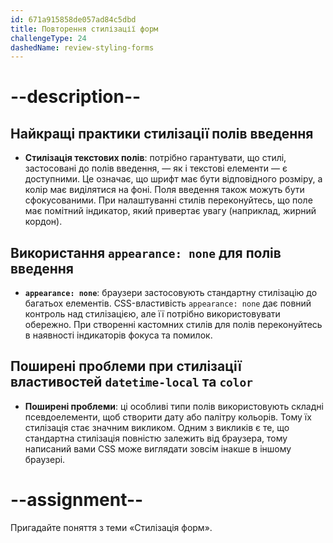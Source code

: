 ```yaml
---
id: 671a915858de057ad84c5dbd
title: Повторення стилізації форм
challengeType: 24
dashedName: review-styling-forms
---
```


# --description--

## Найкращі практики стилізації полів введення

- **Стилізація текстових полів**: потрібно гарантувати, що стилі, застосовані до полів введення, — як і текстові елементи — є доступними. Це означає, що шрифт має бути відповідного розміру, а колір має виділятися на фоні. Поля введення також можуть бути сфокусованими. При налаштуванні стилів переконуйтесь, що поле має помітний індикатор, який привертає увагу (наприклад, жирний кордон).

## Використання `appearance: none` для полів введення

- **`appearance: none`**: браузери застосовують стандартну стилізацію до багатьох елементів. CSS-властивість `appearance: none` дає повний контроль над стилізацією, але її потрібно використовувати обережно. При створенні кастомних стилів для полів переконуйтесь в наявності індикаторів фокуса та помилок.

## Поширені проблеми при стилізації властивостей `datetime-local` та `color`

- **Поширені проблеми**: ці особливі типи полів використовують складні псевдоелементи, щоб створити дату або палітру кольорів. Тому їх стилізація стає значним викликом. Одним з викликів є те, що стандартна стилізація повністю залежить від браузера, тому написаний вами CSS може виглядати зовсім інакше в іншому браузері.

# --assignment--

Пригадайте поняття з теми «Стилізація форм».
